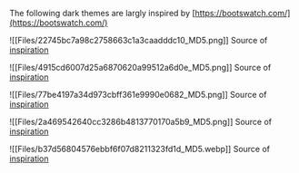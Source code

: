 [](https://github.com/israel-dryer/ttkbootstrap/edit/master/docs/themes/dark.md "Edit this page")

The following dark themes are largly inspired by [https://bootswatch.com/](https://bootswatch.com/)

![[Files/22745bc7a98c2758663c1a3caadddc10_MD5.png]] Source of [inspiration](https://bootswatch.com/solar/)

![[Files/4915cd6007d25a6870620a99512a6d0e_MD5.png]] Source of [inspiration](https://bootswatch.com/superhero/)

![[Files/77be4197a34d973cbff361e9990e0682_MD5.png]] Source of [inspiration](https://bootswatch.com/darkly/)

![[Files/2a469542640cc3286b4813770170a5b9_MD5.png]] Source of [inspiration](https://bootswatch.com/cyborg/)

![[Files/b37d56804576ebbf6f07d8211323fd1d_MD5.webp]] Source of [inspiration](https://bootswatch.com/vapor/)